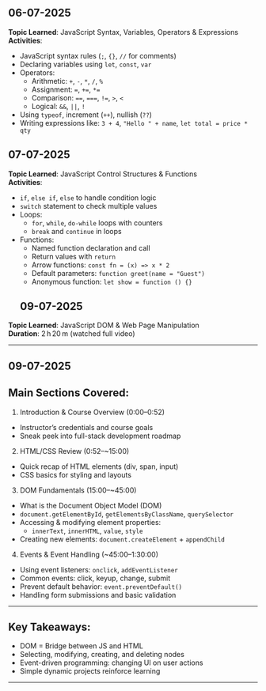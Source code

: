 ## 06-07-2025  
**Topic Learned**: JavaScript Syntax, Variables, Operators & Expressions  
**Activities**:
- JavaScript syntax rules (`;`, `{}`, `//` for comments)
- Declaring variables using `let`, `const`, `var`
- Operators:
  - Arithmetic: `+`, `-`, `*`, `/`, `%`
  - Assignment: `=`, `+=`, `*=`
  - Comparison: `==`, `===`, `!=`, `>`, `<`
  - Logical: `&&`, `||`, `!`
- Using `typeof`, increment (`++`), nullish (`??`)
- Writing expressions like: `3 + 4`, `"Hello " + name`, `let total = price * qty`
## 07-07-2025  
**Topic Learned**: JavaScript Control Structures & Functions  
**Activities**:
- `if`, `else if`, `else` to handle condition logic
- `switch` statement to check multiple values
- Loops:
  - `for`, `while`, `do-while` loops with counters
  - `break` and `continue` in loops
- Functions:
  - Named function declaration and call
  - Return values with `return`
  - Arrow functions: `const fn = (x) => x * 2`
  - Default parameters: `function greet(name = "Guest")`
  - Anonymous function: `let show = function () {}`
  ## 09-07-2025  
**Topic Learned**: JavaScript DOM & Web Page Manipulation  
**Duration**: 2 h 20 m (watched full video)

---
## 09-07-2025
##  Main Sections Covered:
1. Introduction & Course Overview (0:00–0:52)
- Instructor’s credentials and course goals
- Sneak peek into full-stack development roadmap

 2. HTML/CSS Review (0:52–~15:00)
- Quick recap of HTML elements (div, span, input)
- CSS basics for styling and layouts

 3.  DOM Fundamentals (15:00–~45:00)
- What is the Document Object Model (DOM)
- `document.getElementById`, `getElementsByClassName`, `querySelector`
- Accessing & modifying element properties:
  - `innerText`, `innerHTML`, `value`, `style`
- Creating new elements: `document.createElement` + `appendChild`

 4. Events & Event Handling (~45:00–1:30:00)
- Using event listeners: `onclick`, `addEventListener`
- Common events: click, keyup, change, submit
- Prevent default behavior: `event.preventDefault()`
- Handling form submissions and basic validation




---

##  Key Takeaways:
- DOM = Bridge between JS and HTML
- Selecting, modifying, creating, and deleting nodes
- Event-driven programming: changing UI on user actions
- Simple dynamic projects reinforce learning

---





